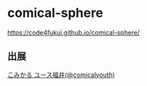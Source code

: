 # comical-sphere
 
https://code4fukui.github.io/comical-sphere/

## 出展

[こみかる ユース福井(@comicalyouth)](https://www.instagram.com/comicalyouth/)
